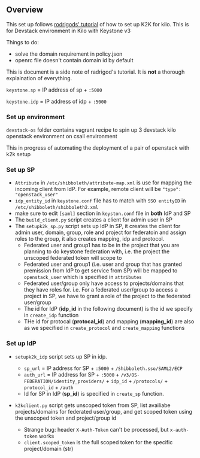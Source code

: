 ## Overview
This set up follows [rodrigods' tutorial](http://blog.rodrigods.com/it-is-time-to-play-with-keystone-to-keystone-federation-in-kilo/) of how to set up K2K for kilo. This is for Devstack environment in Kilo with Keystone v3

Things to do:
* solve the domain requirement in policy.json
* openrc file doesn't contain domain id by default 

This is document is a side note of radrigod's tutorial. It is **not** a thorough explaination of everything. 

`keystone.sp` = IP address of sp + `:5000`

`keystone.idp` = IP address of idp + `:5000`

### Set up environment

`devstack-os` folder contains vagrant recipe to spin up 3 devstack kilo openstack environment on csail environment 

This in progress of automating the deployment of a pair of openstack with k2k setup

### Set up SP 
* `Attribute` in `/etc/shibboleth/attribute-map.xml` is use for mapping the incoming client from IdP. For example, remote client will be `"type": "openstack_user"`
* `idp_entity_id` in `keystone.conf` file has to match with `SSO entityID` in `/etc/shibboleth/shibboleth2.xml` 
* make sure to edit `[saml]` section in `keyston.conf` file in **both** IdP and SP
* The `build_client.py` script creates a client for admin user in SP
* The `setupk2k_sp.py` script sets up IdP in SP, it creates the client for admin user, domain, group, role and project for federatoin and assign roles to the group, it also creates mapping, idp and protocol.
  * Federated user and group1 has to be in the project that you are planning to do keystone federation with, i.e. the project the unscoped federated token will scope to
  * Federated user and group1 (i.e. user and group that has granted premission from IdP to get service from SP) will be mapped to `openstack_user` which is specified in `attributes` 
  * Federated user/group only have access to projects/domains that they have roles for. i.e. For a federated user/group to access a project in SP, we have to grant a role of the project to the federated user/group
  * The id for IdP (**idp_id** in the following document) is the id we specify in `create_idp` function 
  * THe id for protocal (**protocal_id**) and mapping (**mapping_id**) are also as we specified in `create_protocol` and `create_mapping` functions

### Set up IdP 
* `setupk2k_idp` script sets up SP in idp. 
  * `sp_url` = IP address for SP + `:5000` + `/Shibboleth.sso/SAML2/ECP`
  * `auth_url` = IP address for SP + `:5000` + `/v3/OS-FEDERATION/identity_providers/` + `idp_id` + `/protocols/` + `protocol_id` + `/auth`
  * Id for SP in IdP (**sp_id**) is specified in `create_sp` function.
  
* `k2kclient.py` script gets unscoped token from SP, list availiabe projects/domains for federated user/group, and get scoped token using the unscoped token and project/group id
  * Strange bug: header `X-Auth-Token` can't be processed, but `x-auth-token` works 
  * `client.scoped_token` is the full scoped token for the specific project/domain (str)
